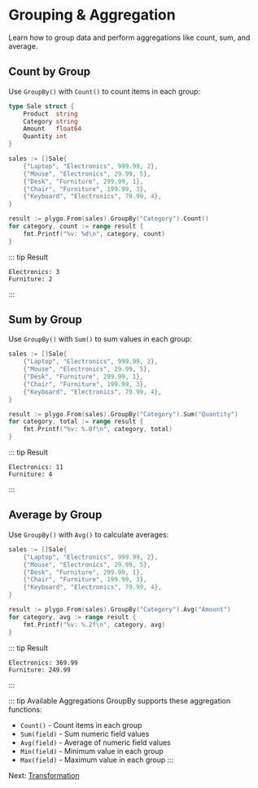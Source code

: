 # Grouping & Aggregation

Learn how to group data and perform aggregations like count, sum, and average.

## Count by Group

Use `GroupBy()` with `Count()` to count items in each group:

```go
type Sale struct {
    Product  string
    Category string
    Amount   float64
    Quantity int
}

sales := []Sale{
    {"Laptop", "Electronics", 999.99, 2},
    {"Mouse", "Electronics", 29.99, 5},
    {"Desk", "Furniture", 299.99, 1},
    {"Chair", "Furniture", 199.99, 3},
    {"Keyboard", "Electronics", 79.99, 4},
}

result := plygo.From(sales).GroupBy("Category").Count()
for category, count := range result {
    fmt.Printf("%v: %d\n", category, count)
}
```

::: tip Result
```
Electronics: 3
Furniture: 2
```
:::

## Sum by Group

Use `GroupBy()` with `Sum()` to sum values in each group:

```go
sales := []Sale{
    {"Laptop", "Electronics", 999.99, 2},
    {"Mouse", "Electronics", 29.99, 5},
    {"Desk", "Furniture", 299.99, 1},
    {"Chair", "Furniture", 199.99, 3},
    {"Keyboard", "Electronics", 79.99, 4},
}

result := plygo.From(sales).GroupBy("Category").Sum("Quantity")
for category, total := range result {
    fmt.Printf("%v: %.0f\n", category, total)
}
```

::: tip Result
```
Electronics: 11
Furniture: 4
```
:::

## Average by Group

Use `GroupBy()` with `Avg()` to calculate averages:

```go
sales := []Sale{
    {"Laptop", "Electronics", 999.99, 2},
    {"Mouse", "Electronics", 29.99, 5},
    {"Desk", "Furniture", 299.99, 1},
    {"Chair", "Furniture", 199.99, 3},
    {"Keyboard", "Electronics", 79.99, 4},
}

result := plygo.From(sales).GroupBy("Category").Avg("Amount")
for category, avg := range result {
    fmt.Printf("%v: %.2f\n", category, avg)
}
```

::: tip Result
```
Electronics: 369.99
Furniture: 249.99
```
:::

::: tip Available Aggregations
GroupBy supports these aggregation functions:
- `Count()` - Count items in each group
- `Sum(field)` - Sum numeric field values
- `Avg(field)` - Average of numeric field values
- `Min(field)` - Minimum value in each group
- `Max(field)` - Maximum value in each group
:::

Next: [Transformation](/basics/transformation)
